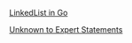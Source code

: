 [LinkedList in Go](https://www.golangprograms.com/golang-program-for-implementation-of-linked-list.html)

[Unknown to Expert Statements](https://blog.canopas.com/from-unknown-to-expert-golang-statements-you-need-to-know-a1ac97213c04)
